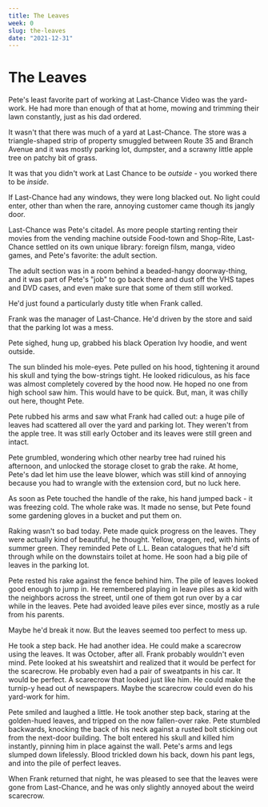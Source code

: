 ```yaml
---
title: The Leaves
week: 0
slug: the-leaves
date: "2021-12-31"
---
```


# The Leaves

Pete's least favorite part of working at Last-Chance Video was the yard-work. He had more than enough of that at home, mowing and trimming their lawn constantly, just as his dad ordered.

It wasn't that there was much of a yard at Last-Chance. The store was a triangle-shaped strip of property smuggled between Route 35 and Branch Avenue and it was mostly parking lot, dumpster, and a scrawny little apple tree on patchy bit of grass. 

It was that you didn't work at Last Chance to be *outside* - you worked there to be *inside*.

If Last-Chance had any windows, they were long blacked out. No light could enter, other than when the rare, annoying customer came though its jangly door.

Last-Chance was Pete's citadel. As more people starting renting their movies from the vending machine outside Food-town and Shop-Rite, Last-Chance settled on its own unique library: foreign filsm, manga, video games, and Pete's favorite: the adult section. 

The adult section was in a room behind a beaded-hangy doorway-thing, and it was part of Pete's "job" to go back there and dust off the VHS tapes and DVD cases, and even make sure that some of them still worked.

He'd just found a particularly dusty title when Frank called.

Frank was the manager of Last-Chance. He'd driven by the store and said that the parking lot was a mess. 

Pete sighed, hung up, grabbed his black Operation Ivy hoodie, and went outside.

The sun blinded his mole-eyes. Pete pulled on his hood, tightening it around his skull and tying the bow-strings tight. He looked ridiculous, as his face was almost completely covered by the hood now. He  hoped no one from high school saw him. This would have to be quick. But, man, it was chilly out here, thought Pete.

Pete rubbed his arms and saw what Frank had called out: a huge pile of leaves had scattered all over the yard and parking lot. They weren't from the apple tree. It was still early October and its leaves were still green and intact.

Pete grumbled, wondering which other nearby tree had ruined his afternoon, and unlocked the storage closet to grab the rake. At home, Pete's dad let him use the leave blower, which was still kind of annoying because you had to wrangle with the extension cord, but no luck here. 

As soon as Pete touched the handle of the rake, his hand jumped back - it was freezing cold. The whole rake was. It made no sense, but Pete found some gardening gloves in a bucket and put them on.

Raking wasn't so bad today. Pete made quick progress on the leaves. They were actually kind of beautiful, he thought. Yellow, oragen, red, with hints of summer green. They reminded Pete of L.L. Bean catalogues that he'd sift through while on the downstairs toilet at home. He soon had a big pile of leaves in the parking lot.

Pete rested his rake against the fence behind him. The pile of leaves looked good enough to jump in. He remembered playing in leave piles as a kid with the neighbors across the street, until one of them got run over by a car while in the leaves. Pete had avoided leave piles ever since, mostly as a rule from his parents.

Maybe he'd break it now. But the leaves seemed too perfect to mess up. 

He took a step back. He had another idea. He could make a scarecrow using the leaves. It was October, after all. Frank probably wouldn't even mind. Pete looked at his sweatshirt and realized that it would be perfect for the scarecrow. He probably even had a pair of sweatpants in his car. It would be perfect. A scarecrow that looked just like him. He could make the turnip-y head out of newspapers. Maybe the scarecrow could even do his yard-work for him.

Pete smiled and laughed a little. He took another step back, staring at the golden-hued leaves, and tripped on the now fallen-over rake. Pete stumbled backwards, knocking the back of his neck against a rusted bolt sticking out from the next-door building. The bolt entered his skull and killed him instantly, pinning him in place against the wall. Pete's arms and legs slumped down lifelessly. Blood trickled down his back, down his pant legs, and into the pile of perfect leaves.

When Frank returned that night, he was pleased to see that the leaves were gone from Last-Chance, and he was only slightly annoyed about the weird scarecrow.